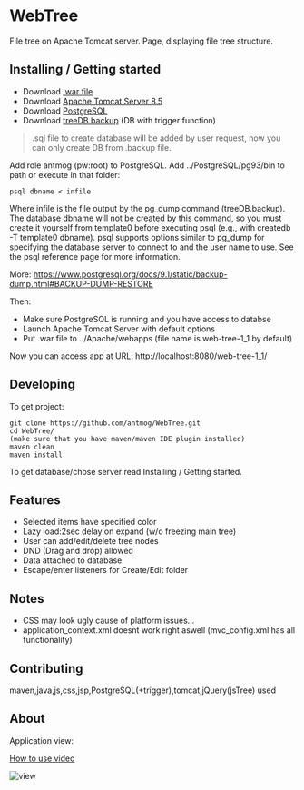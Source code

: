 # WebTree
File tree on Apache Tomcat server.
Page, displaying file tree structure.

## Installing / Getting started

* Download [.war file]
* Download [Apache Tomcat Server 8.5]
* Download [PostgreSQL]
* Download [treeDB.backup] (DB with trigger function)
> .sql file to create database will be added by user request, now you can only create DB from .backup file.

Add role antmog (pw:root) to PostgreSQL.
Add ../PostgreSQL/pg93/bin to path or execute in that folder:

```shell
psql dbname < infile
```
Where infile is the file output by the pg_dump command (treeDB.backup). The database dbname will not be created by this command, 
so you must create it yourself from template0 before executing psql (e.g., with createdb -T template0 dbname). 
psql supports options similar to pg_dump for specifying the database server to connect to and the user name to use. 
See the psql reference page for more information.

More: https://www.postgresql.org/docs/9.1/static/backup-dump.html#BACKUP-DUMP-RESTORE

Then:
* Make sure PostgreSQL is running and you have access to databse
* Launch Apache Tomcat Server with default options
* Put .war file to ../Apache/webapps (file name is web-tree-1_1 by default)

Now you can access app at URL: http://localhost:8080/web-tree-1_1/

## Developing

To get project:

```shell
git clone https://github.com/antmog/WebTree.git
cd WebTree/
(make sure that you have maven/maven IDE plugin installed)
maven clean
maven install
```
To get database/chose server read Installing / Getting started.

## Features
* Selected items have specified color
* Lazy load:2sec delay on expand (w/o freezing main tree)
* User can add/edit/delete tree nodes
* DND (Drag and drop) allowed
* Data attached to database
* Escape/enter listeners for Create/Edit folder

## Notes

* CSS may look ugly cause of platform issues...
* application_context.xml doesnt work right aswell (mvc_config.xml has all functionality)

## Contributing

maven,java,js,css,jsp,PostgreSQL(+trigger),tomcat,jQuery(jsTree) used

## About 

Application view:

[How to use video] 

![view](https://pp.userapi.com/c841326/v841326236/25c9d/lMKU_AT1kZU.jpg)

[//]: #

[How to use video]: <https://youtu.be/KaS2k5O9-jM>
[.war file]: <https://vk.com/doc1577215_451542032?hash=576d4d57a0bedd97f4&dl=91d29e617cde77571d>
[PostgreSQL]:  <https://www.postgresql.org/download>
[Apache Tomcat Server 8.5]: <https://tomcat.apache.org/download-80.cgi>
[treeDB.backup]: <https://vk.com/doc1577215_451540539?hash=c066326372120b7872&dl=4cd1695c8b2321fca8>

